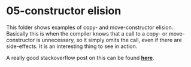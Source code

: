 # 05-constructor elision

This folder shows examples of copy- and move-constructor elision.
Basically this is when the compiler knows that a call to a copy-
or move-constructor is unnecessary, so it simply omits the call,
even if there are side-effects. It is an interesting thing to see
in action.

A really good stackoverflow post on this can be found
**[here](https://stackoverflow.com/questions/12953127)**.

